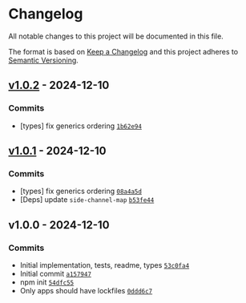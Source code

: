 # Changelog

All notable changes to this project will be documented in this file.

The format is based on [Keep a Changelog](https://keepachangelog.com/en/1.0.0/)
and this project adheres to [Semantic Versioning](https://semver.org/spec/v2.0.0.html).

## [v1.0.2](https://github.com/ljharb/side-channel-weakmap/compare/v1.0.1...v1.0.2) - 2024-12-10

### Commits

- [types] fix generics ordering [`1b62e94`](https://github.com/ljharb/side-channel-weakmap/commit/1b62e94a2ad6ed30b640ba73c4a2535836c67289)

## [v1.0.1](https://github.com/ljharb/side-channel-weakmap/compare/v1.0.0...v1.0.1) - 2024-12-10

### Commits

- [types] fix generics ordering [`08a4a5d`](https://github.com/ljharb/side-channel-weakmap/commit/08a4a5dbffedc3ebc79f1aaaf5a3dd6d2196dc1b)
- [Deps] update `side-channel-map` [`b53fe44`](https://github.com/ljharb/side-channel-weakmap/commit/b53fe447dfdd3a9aebedfd015b384eac17fce916)

## v1.0.0 - 2024-12-10

### Commits

- Initial implementation, tests, readme, types [`53c0fa4`](https://github.com/ljharb/side-channel-weakmap/commit/53c0fa4788435a006f58b9d7b43cb65989ecee49)
- Initial commit [`a157947`](https://github.com/ljharb/side-channel-weakmap/commit/a157947f26fcaf2c4a941d3a044e76bf67343532)
- npm init [`54dfc55`](https://github.com/ljharb/side-channel-weakmap/commit/54dfc55bafb16265910d5aad4e743c43aee5bbbb)
- Only apps should have lockfiles [`0ddd6c7`](https://github.com/ljharb/side-channel-weakmap/commit/0ddd6c7b07fe8ee04d67b2e9f7255af7ce62c07d)
